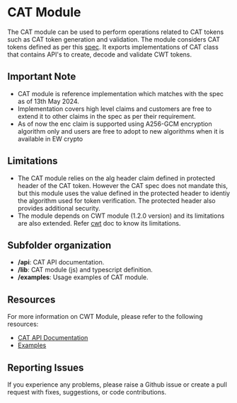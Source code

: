 # CAT Module

The CAT module can be used to perform operations related to CAT tokens such as CAT token generation and validation. The module considers CAT tokens defined as per this [spec](https://docs.google.com/document/d/1lqsu9v8RSWDtd4p8vAgkUwE5IWBxb4YX/edit). 
It exports implementations of CAT class that contains API's to create, decode and validate CWT tokens.

## Important Note
- CAT module is reference implementation which matches with the spec as of 13th May 2024.
- Implementation covers high level claims and customers are free to extend it to other claims in the spec as per their requirement.
- As of now the enc claim is supported using A256-GCM encryption algorithm only and users are free to adopt to new algorithms when it is available in EW crypto

## Limitations
- The CAT module relies on the alg header claim defined in protected header of the CAT token. However the CAT spec does not mandate this, but this module uses the value defined in the protected header to identiy the algorithm used for token verification. The protected header also provides additional security. 
- The module depends on CWT module (1.2.0 version) and its limitations are also extended. Refer [cwt](https://techdocs.akamai.com/edgeworkers/docs/cwt) doc to know its limitations.

## Subfolder organization
* **/api**: CAT API documentation.
* **/lib**: CAT module (js) and typescript definition.
* **/examples**: Usage examples of CAT module.

## Resources
For more information on CWT Module, please refer to the following resources:
* [CAT API Documentation](https://techdocs.akamai.com/edgeworkers/docs/cat)
* [Examples](./examples/)

## Reporting Issues
If you experience any problems, please raise a Github issue or create a pull request with fixes, suggestions, or code contributions.

